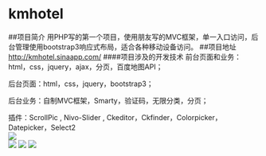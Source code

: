 # kmhotel
##项目简介
用PHP写的第一个项目，使用朋友写的MVC框架，单一入口访问，后台管理使用bootstrap3响应式布局，适合各种移动设备访问。
##项目地址
http://kmhotel.sinaapp.com/ 
####项目涉及的开发技术
前台页面和业务：html，css，jquery，ajax，分页，百度地图API；  

后台页面：html，css，jquery，bootstrap3；  

后台业务：自制MVC框架，Smarty，验证码，无限分类，分页；  

插件：ScrollPic , Nivo-Slider , Ckeditor，Ckfinder，Colorpicker，Datepicker，Select2  
![](http://www.phpgoto.com/wp-content/uploads/2015/07/wpid-663ec2cc856c203603b5291a6a3e71fd_5c5656b9-b606-41b6-aaff-5dc88e53e2f6.png)  
![](http://www.phpgoto.com/wp-content/uploads/2015/07/wpid-663ec2cc856c203603b5291a6a3e71fd_486ae382-3e37-4fc2-8f6f-d4029ae4bd3a.png)
![](http://www.phpgoto.com/wp-content/uploads/2015/07/wpid-663ec2cc856c203603b5291a6a3e71fd_1a09e263-4a04-4b66-8d47-9aefe3fc2a8f.png)
![](http://www.phpgoto.com/wp-content/uploads/2015/07/wpid-663ec2cc856c203603b5291a6a3e71fd_9efea424-ff5f-459f-a7c6-b53010dd5677.png)
